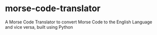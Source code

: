 # morse-code-translator
A Morse Code Translator to convert Morse Code to the English Language and vice versa, built using Python
